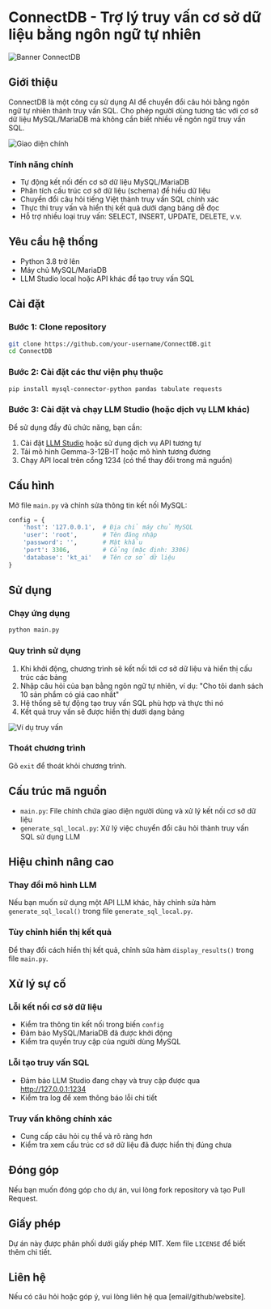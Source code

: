 # ConnectDB - Trợ lý truy vấn cơ sở dữ liệu bằng ngôn ngữ tự nhiên

![Banner ConnectDB](https://scontent.fsgn5-9.fna.fbcdn.net/v/t39.30808-6/499525148_711488807932462_1147746514714061202_n.jpg?_nc_cat=105&ccb=1-7&_nc_sid=127cfc&_nc_ohc=6s-139BvcRgQ7kNvwFXzDO7&_nc_oc=Adm7YbGRBT8dTogMqrltUmCDleaDg4iSxtLPp_Xgf_R74XgwTkIAuq_neW5wI_AQxfyjhhFv-88183Zx74IBCujh&_nc_zt=23&_nc_ht=scontent.fsgn5-9.fna&_nc_gid=rQrfSzXBlU0gmfmQYIpyEA&oh=00_AfJ2HEBtVRJ2b89FEQUJnQr8XHP3GkcSUcAZjPrwBLctcA&oe=683093FE)

## Giới thiệu

ConnectDB là một công cụ sử dụng AI để chuyển đổi câu hỏi bằng ngôn ngữ tự nhiên thành truy vấn SQL. Cho phép người dùng tương tác với cơ sở dữ liệu MySQL/MariaDB mà không cần biết nhiều về ngôn ngữ truy vấn SQL.

![Giao diện chính](https://scontent.fsgn5-10.fna.fbcdn.net/v/t39.30808-6/500226969_711488811265795_2256049907301810830_n.jpg?_nc_cat=110&ccb=1-7&_nc_sid=127cfc&_nc_ohc=YcxE-SX8JFAQ7kNvwFn4U7v&_nc_oc=AdkwTij-hKGibjO56hEPvUR4s6OllKRb7QiWMPXomisF6DqnPANxzJ640Hq1n9FTp8_Mxs_zO1fz7txECPf7DYY2&_nc_zt=23&_nc_ht=scontent.fsgn5-10.fna&_nc_gid=J4JBaCNBsicVDU5I0ZcFMg&oh=00_AfII5qjFC-ZEqbL6fkvPXj2pjeV6wMKCKHJE_SwrAfnxbA&oe=6830AF7E)

### Tính năng chính

- Tự động kết nối đến cơ sở dữ liệu MySQL/MariaDB
- Phân tích cấu trúc cơ sở dữ liệu (schema) để hiểu dữ liệu
- Chuyển đổi câu hỏi tiếng Việt thành truy vấn SQL chính xác
- Thực thi truy vấn và hiển thị kết quả dưới dạng bảng dễ đọc
- Hỗ trợ nhiều loại truy vấn: SELECT, INSERT, UPDATE, DELETE, v.v.

## Yêu cầu hệ thống

- Python 3.8 trở lên
- Máy chủ MySQL/MariaDB
- LLM Studio local hoặc API khác để tạo truy vấn SQL

## Cài đặt

### Bước 1: Clone repository

```bash
git clone https://github.com/your-username/ConnectDB.git
cd ConnectDB
```

### Bước 2: Cài đặt các thư viện phụ thuộc

```bash
pip install mysql-connector-python pandas tabulate requests
```

### Bước 3: Cài đặt và chạy LLM Studio (hoặc dịch vụ LLM khác)

Để sử dụng đầy đủ chức năng, bạn cần:
1. Cài đặt [LLM Studio](https://github.com/LLM-Studio/llm-studio) hoặc sử dụng dịch vụ API tương tự
2. Tải mô hình Gemma-3-12B-IT hoặc mô hình tương đương
3. Chạy API local trên cổng 1234 (có thể thay đổi trong mã nguồn)

## Cấu hình

Mở file `main.py` và chỉnh sửa thông tin kết nối MySQL:

```python
config = {
    'host': '127.0.0.1',  # Địa chỉ máy chủ MySQL
    'user': 'root',       # Tên đăng nhập
    'password': '',       # Mật khẩu
    'port': 3306,         # Cổng (mặc định: 3306)
    'database': 'kt_ai'   # Tên cơ sở dữ liệu
}
```

## Sử dụng

### Chạy ứng dụng

```bash
python main.py
```

### Quy trình sử dụng

1. Khi khởi động, chương trình sẽ kết nối tới cơ sở dữ liệu và hiển thị cấu trúc các bảng
2. Nhập câu hỏi của bạn bằng ngôn ngữ tự nhiên, ví dụ: "Cho tôi danh sách 10 sản phẩm có giá cao nhất"
3. Hệ thống sẽ tự động tạo truy vấn SQL phù hợp và thực thi nó
4. Kết quả truy vấn sẽ được hiển thị dưới dạng bảng

![Ví dụ truy vấn](đường-dẫn-đến-hình-ảnh-ví-dụ)

### Thoát chương trình

Gõ `exit` để thoát khỏi chương trình.

## Cấu trúc mã nguồn

- `main.py`: File chính chứa giao diện người dùng và xử lý kết nối cơ sở dữ liệu
- `generate_sql_local.py`: Xử lý việc chuyển đổi câu hỏi thành truy vấn SQL sử dụng LLM

## Hiệu chỉnh nâng cao

### Thay đổi mô hình LLM

Nếu bạn muốn sử dụng một API LLM khác, hãy chỉnh sửa hàm `generate_sql_local()` trong file `generate_sql_local.py`.

### Tùy chỉnh hiển thị kết quả

Để thay đổi cách hiển thị kết quả, chỉnh sửa hàm `display_results()` trong file `main.py`.

## Xử lý sự cố

### Lỗi kết nối cơ sở dữ liệu
- Kiểm tra thông tin kết nối trong biến `config`
- Đảm bảo MySQL/MariaDB đã được khởi động
- Kiểm tra quyền truy cập của người dùng MySQL

### Lỗi tạo truy vấn SQL
- Đảm bảo LLM Studio đang chạy và truy cập được qua http://127.0.0.1:1234
- Kiểm tra log để xem thông báo lỗi chi tiết

### Truy vấn không chính xác
- Cung cấp câu hỏi cụ thể và rõ ràng hơn
- Kiểm tra xem cấu trúc cơ sở dữ liệu đã được hiển thị đúng chưa

## Đóng góp

Nếu bạn muốn đóng góp cho dự án, vui lòng fork repository và tạo Pull Request.

## Giấy phép

Dự án này được phân phối dưới giấy phép MIT. Xem file `LICENSE` để biết thêm chi tiết.

## Liên hệ

Nếu có câu hỏi hoặc góp ý, vui lòng liên hệ qua [email/github/website]. 